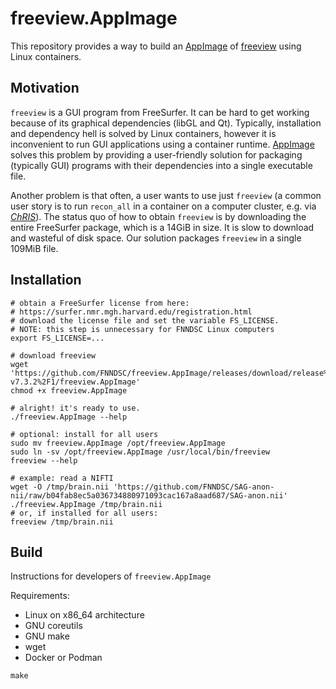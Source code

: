# freeview.AppImage

This repository provides a way to build an
[AppImage](https://appimage.org/) of
[freeview](https://surfer.nmr.mgh.harvard.edu/fswiki/FreeviewGuide/FreeviewIntroduction)
using Linux containers.

## Motivation

`freeview` is a GUI program from FreeSurfer. It can be hard to get working
because of its graphical dependencies (libGL and Qt). Typically, installation
and dependency hell is solved by Linux containers, however it is inconvenient
to run GUI applications using a container runtime.
[AppImage](https://appimage.org/) solves this problem by providing a
user-friendly solution for packaging (typically GUI) programs with their 
dependencies into a single executable file.

Another problem is that often, a user wants to use just `freeview`
(a common user story is to run `recon_all` in a container on a computer
cluster, e.g. via [_ChRIS_](https://chrisproject.org)).
The status quo of how to obtain `freeview` is by downloading the entire
FreeSurfer package, which is a 14GiB in size. It is slow to download and
wasteful of disk space.
Our solution packages `freeview` in a single 109MiB file.

## Installation

```shell
# obtain a FreeSurfer license from here:
# https://surfer.nmr.mgh.harvard.edu/registration.html
# download the license file and set the variable FS_LICENSE.
# NOTE: this step is unnecessary for FNNDSC Linux computers
export FS_LICENSE=...

# download freeview
wget 'https://github.com/FNNDSC/freeview.AppImage/releases/download/release%2Ffreesurfer-v7.3.2%2F1/freeview.AppImage'
chmod +x freeview.AppImage

# alright! it's ready to use.
./freeview.AppImage --help

# optional: install for all users
sudo mv freeview.AppImage /opt/freeview.AppImage
sudo ln -sv /opt/freeview.AppImage /usr/local/bin/freeview
freeview --help

# example: read a NIFTI
wget -O /tmp/brain.nii 'https://github.com/FNNDSC/SAG-anon-nii/raw/b04fab8ec5a036734880971093cac167a8aad687/SAG-anon.nii'
./freeview.AppImage /tmp/brain.nii
# or, if installed for all users:
freeview /tmp/brain.nii
```

## Build

Instructions for developers of `freeview.AppImage`

Requirements:

- Linux on x86_64 architecture
- GNU coreutils
- GNU make
- wget
- Docker or Podman

```shell
make
```
